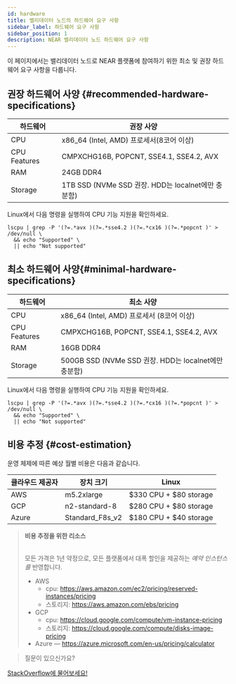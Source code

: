 ```yaml
---
id: hardware
title: 밸리데이터 노드의 하드웨어 요구 사항
sidebar_label: 하드웨어 요구 사항
sidebar_position: 1
description: NEAR 밸리데이터 노드 하드웨어 요구 사항
---
```


이 페이지에서는 밸리데이터 노드로 NEAR 플랫폼에 참여하기 위한 최소 및 권장 하드웨어 요구 사항을 다룹니다.


## 권장 하드웨어 사양 {#recommended-hardware-specifications}

| 하드웨어       |  권장 사양                                                  |
| -------------- | ---------------------------------------------------------------              |
| CPU            | x86_64 (Intel, AMD) 프로세서(8코어 이상)                 |
| CPU Features   | CMPXCHG16B, POPCNT, SSE4.1, SSE4.2, AVX                                      |
| RAM            | 24GB DDR4                                                                    |
| Storage        | 1TB SSD (NVMe SSD 권장. HDD는 localnet에만 충분함)      |

Linux에서 다음 명령을 실행하여 CPU 기능 지원을 확인하세요.

```
lscpu | grep -P '(?=.*avx )(?=.*sse4.2 )(?=.*cx16 )(?=.*popcnt )' > /dev/null \
  && echo "Supported" \
  || echo "Not supported"
```

## 최소 하드웨어 사양{#minimal-hardware-specifications}

| 하드웨어       |  최소 사양                                                     |
| -------------- | ---------------------------------------------------------------             |
| CPU            | x86_64 (Intel, AMD) 프로세서 (8코어 이상)               |
| CPU Features   | CMPXCHG16B, POPCNT, SSE4.1, SSE4.2, AVX                                     |
| RAM            | 16GB DDR4                                                                    |
| Storage        | 500GB SSD (NVMe SSD 권장. HDD는 localnet에만 충분함)   |

Linux에서 다음 명령을 실행하여 CPU 기능 지원을 확인하세요.

```
lscpu | grep -P '(?=.*avx )(?=.*sse4.2 )(?=.*cx16 )(?=.*popcnt )' > /dev/null \
  && echo "Supported" \
  || echo "Not supported"
```

## 비용 추정 {#cost-estimation}

운영 체제에 따른 예상 월별 비용은 다음과 같습니다.


| 클라우드 제공자 | 장치 크기    | Linux                  |
| -------------- | --------------- | ---------------------- |
| AWS            | m5.2xlarge      | $330 CPU + $80 storage |
| GCP            | n2-standard-8   | $280 CPU + $80 storage |
| Azure          | Standard_F8s_v2 | $180 CPU + $40 storage |

<blockquote class="info">
<strong>비용 추정을 위한 리소스</strong><br /><br />

모든 가격은 1년 약정으로, 모든 플랫폼에서 대폭 할인을 제공하는 *예약 인스턴스를* 반영합니다.

- AWS
  - cpu: https://aws.amazon.com/ec2/pricing/reserved-instances/pricing
  - 스토리지: https://aws.amazon.com/ebs/pricing
- GCP
  - cpu: https://cloud.google.com/compute/vm-instance-pricing
  - 스토리지: https://cloud.google.com/compute/disks-image-pricing
- Azure — https://azure.microsoft.com/en-us/pricing/calculator

</blockquote>

>질문이 있으신가요?
<a href="https://stackoverflow.com/questions/tagged/nearprotocol">
  <h8>StackOverflow에 물어보세요!</h8></a>
